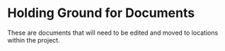 # Holding Ground for Documents

These are documents that will need to be edited and moved to locations within the project.
